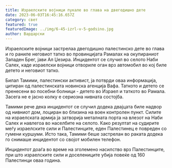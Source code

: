 ```yaml
---
title: Израелските војници пукале во глава на двегодишно дете
date: 2023-06-03T16:45:16.657Z
category: свет
featured: true
featuredImage: ../img/6-45-izrl-v-5-godsino.jpg
author: Вардарски
---
```

Израелските војници застрелаа двегодишно палестинско дете во глава и го раниле неговиот татко во провинцијата Рамалах на окупираниот Западен Брег, јави Ал Џезира. Инцидентот се случил во селото Наби Салех, каде израелски војници отвориле оган врз автомобил во кој биле детето и неговиот татко.

Билал Тамими, палестински активист, ја потврди оваа информација, цитиран од палестинската новинска агенција Вафа. Таткото и детето се пренесени во посебни болници - детето во Израел и таткото во Рамала. Засега не е јасно колку е сериозна нивната состојба.

Тамими рече дека инцидентот се случил додека двајцата биле надвор од нивниот дом, лоциран во близина на воен контролен пункт. Силите на израелската армија ја затворија металната порта на влезот на Наби Салех и навлегоа во населбите на селото. Како резултат на судирите меѓу израелските сили и Палестинците, еден Палестинец е повреден со гумени куршуми. Исто така, Тамими беше застрелан во раката додека го снимаше инцидентот со својот мобилен телефон.

Инцидентот доаѓа во време на зголемено насилство врз Палестинците, при што израелските сили и доселениците убија повеќе од 160 Палестинци оваа година.